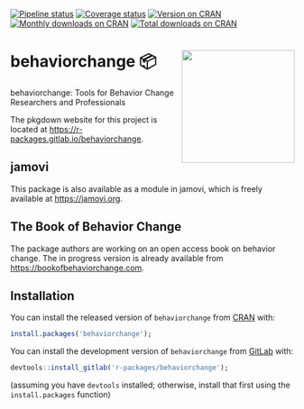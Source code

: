 
<!-- badges: start -->

[![Pipeline
status](https://gitlab.com/r-packages/behaviorchange/badges/master/pipeline.svg)](https://gitlab.com/r-packages/behaviorchange/commits/master)
[![Coverage
status](https://codecov.io/gl/r-packages/behaviorchange/branch/master/graph/badge.svg)](https://codecov.io/gl/r-packages/behaviorchange?branch=master)
[![Version on
CRAN](https://www.r-pkg.org/badges/version/behaviorchange?color=brightgreen)](https://cran.r-project.org/package=behaviorchange)
[![Monthly downloads on
CRAN](https://cranlogs.r-pkg.org/badges/last-month/behaviorchange?color=brightgreen)](https://cran.r-project.org/package=behaviorchange)
[![Total downloads on
CRAN](https://cranlogs.r-pkg.org/badges/grand-total/behaviorchange?color=brightgreen)](https://cran.r-project.org/package=behaviorchange)
<!-- badges: end -->

# <img src='img/hex-logo.png' align="right" height="200" /> behaviorchange 📦

behaviorchange: Tools for Behavior Change Researchers and Professionals

The pkgdown website for this project is located at
<https://r-packages.gitlab.io/behaviorchange>.

<!--------------------------------------------->

<!-- Start of a custom bit for every package -->

<!--------------------------------------------->

## jamovi

This package is also available as a module in jamovi, which is freely
available at <https://jamovi.org>.

## The Book of Behavior Change

The package authors are working on an open access book on behavior
change. The in progress version is already available from
<https://bookofbehaviorchange.com>.

<!--------------------------------------------->

<!--  End of a custom bit for every package  -->

<!--------------------------------------------->

## Installation

You can install the released version of `behaviorchange` from
[CRAN](https://CRAN.R-project.org) with:

``` r
install.packages('behaviorchange');
```

You can install the development version of `behaviorchange` from
[GitLab](https://gitlab.com) with:

``` r
devtools::install_gitlab('r-packages/behaviorchange');
```

(assuming you have `devtools` installed; otherwise, install that first
using the `install.packages` function)
